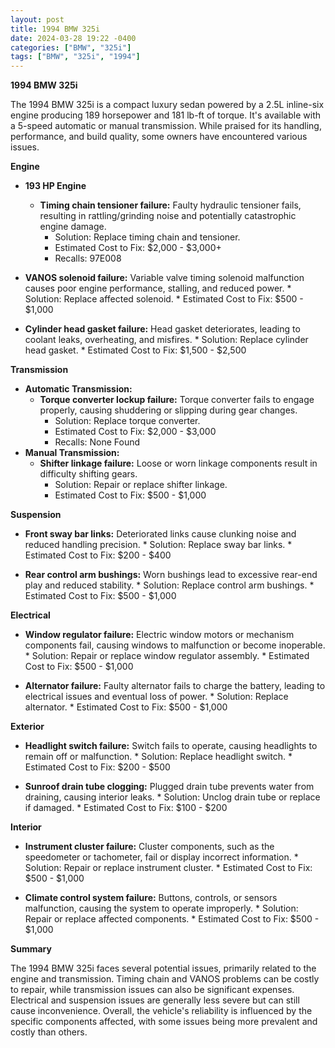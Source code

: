 ```yaml
---
layout: post
title: 1994 BMW 325i
date: 2024-03-28 19:22 -0400
categories: ["BMW", "325i"]
tags: ["BMW", "325i", "1994"]
---
```

**1994 BMW 325i**

The 1994 BMW 325i is a compact luxury sedan powered by a 2.5L inline-six engine producing 189 horsepower and 181 lb-ft of torque. It's available with a 5-speed automatic or manual transmission. While praised for its handling, performance, and build quality, some owners have encountered various issues.

**Engine**

* **193 HP Engine**
    * **Timing chain tensioner failure:** Faulty hydraulic tensioner fails, resulting in rattling/grinding noise and potentially catastrophic engine damage.
        * Solution: Replace timing chain and tensioner.
        * Estimated Cost to Fix: $2,000 - $3,000+
        * Recalls: 97E008

* **VANOS solenoid failure:** Variable valve timing solenoid malfunction causes poor engine performance, stalling, and reduced power.
        * Solution: Replace affected solenoid.
        * Estimated Cost to Fix: $500 - $1,000

* **Cylinder head gasket failure:** Head gasket deteriorates, leading to coolant leaks, overheating, and misfires.
        * Solution: Replace cylinder head gasket.
        * Estimated Cost to Fix: $1,500 - $2,500

**Transmission**

* **Automatic Transmission:**
    * **Torque converter lockup failure:** Torque converter fails to engage properly, causing shuddering or slipping during gear changes.
        * Solution: Replace torque converter.
        * Estimated Cost to Fix: $2,000 - $3,000
        * Recalls: None Found
* **Manual Transmission:**
    * **Shifter linkage failure:** Loose or worn linkage components result in difficulty shifting gears.
        * Solution: Repair or replace shifter linkage.
        * Estimated Cost to Fix: $500 - $1,000

**Suspension**

* **Front sway bar links:** Deteriorated links cause clunking noise and reduced handling precision.
        * Solution: Replace sway bar links.
        * Estimated Cost to Fix: $200 - $400

* **Rear control arm bushings:** Worn bushings lead to excessive rear-end play and reduced stability.
        * Solution: Replace control arm bushings.
        * Estimated Cost to Fix: $500 - $1,000

**Electrical**

* **Window regulator failure:** Electric window motors or mechanism components fail, causing windows to malfunction or become inoperable.
        * Solution: Repair or replace window regulator assembly.
        * Estimated Cost to Fix: $500 - $1,000

* **Alternator failure:** Faulty alternator fails to charge the battery, leading to electrical issues and eventual loss of power.
        * Solution: Replace alternator.
        * Estimated Cost to Fix: $500 - $1,000

**Exterior**

* **Headlight switch failure:** Switch fails to operate, causing headlights to remain off or malfunction.
        * Solution: Replace headlight switch.
        * Estimated Cost to Fix: $200 - $500

* **Sunroof drain tube clogging:** Plugged drain tube prevents water from draining, causing interior leaks.
        * Solution: Unclog drain tube or replace if damaged.
        * Estimated Cost to Fix: $100 - $200

**Interior**

* **Instrument cluster failure:** Cluster components, such as the speedometer or tachometer, fail or display incorrect information.
        * Solution: Repair or replace instrument cluster.
        * Estimated Cost to Fix: $500 - $1,000

* **Climate control system failure:** Buttons, controls, or sensors malfunction, causing the system to operate improperly.
        * Solution: Repair or replace affected components.
        * Estimated Cost to Fix: $500 - $1,000

**Summary**

The 1994 BMW 325i faces several potential issues, primarily related to the engine and transmission. Timing chain and VANOS problems can be costly to repair, while transmission issues can also be significant expenses. Electrical and suspension issues are generally less severe but can still cause inconvenience. Overall, the vehicle's reliability is influenced by the specific components affected, with some issues being more prevalent and costly than others.
